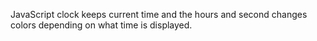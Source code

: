 JavaScript clock keeps current time and the hours and second changes colors depending on what time is displayed. 